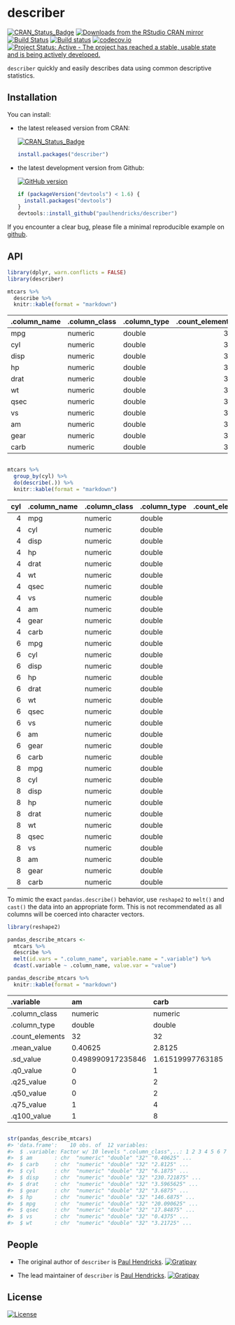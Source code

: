 <!-- README.md is generated from README.Rmd. Please edit that file -->
describer
=========

[![CRAN\_Status\_Badge](http://www.r-pkg.org/badges/version/describer)](http://cran.r-project.org/package=describer) [![Downloads from the RStudio CRAN mirror](http://cranlogs.r-pkg.org/badges/describer)](http://cran.rstudio.com/package=describer) [![Build Status](https://travis-ci.org/paulhendricks/describer.png?branch=master)](https://travis-ci.org/paulhendricks/describer) [![Build status](https://ci.appveyor.com/api/projects/status/jyh7mh23q1htalww/branch/master?svg=true)](https://ci.appveyor.com/project/paulhendricks/describer/branch/master) [![codecov.io](http://codecov.io/github/paulhendricks/describer/coverage.svg?branch=master)](http://codecov.io/github/paulhendricks/describer?branch=master) [![Project Status: Active - The project has reached a stable, usable state and is being actively developed.](http://www.repostatus.org/badges/0.1.0/active.svg)](http://www.repostatus.org/#active)

`describer` quickly and easily describes data using common descriptive statistics.

Installation
------------

You can install:

-   the latest released version from CRAN:

    [![CRAN\_Status\_Badge](http://www.r-pkg.org/badges/version/describer)](http://cran.r-project.org/package=describer)

    ``` r
    install.packages("describer")
    ```

-   the latest development version from Github:

    [![GitHub version](https://badge.fury.io/gh/paulhendricks%2Fdescriber.svg)](http://badge.fury.io/gh/paulhendricks%2Fdescriber)

    ``` r
    if (packageVersion("devtools") < 1.6) {
      install.packages("devtools")
    }
    devtools::install_github("paulhendricks/describer")
    ```

If you encounter a clear bug, please file a minimal reproducible example on [github](https://github.com/paulhendricks/describer/issues).

API
---

``` r
library(dplyr, warn.conflicts = FALSE)
library(describer)

mtcars %>% 
  describe %>% 
  knitr::kable(format = "markdown")
```

| .column\_name | .column\_class | .column\_type |  .count\_elements|  .mean\_value|   .sd\_value|  .q0\_value|  .q25\_value|  .q50\_value|  .q75\_value|  .q100\_value|
|:--------------|:---------------|:--------------|-----------------:|-------------:|------------:|-----------:|------------:|------------:|------------:|-------------:|
| mpg           | numeric        | double        |                32|     20.090625|    6.0269481|      10.400|     15.42500|       19.200|        22.80|        33.900|
| cyl           | numeric        | double        |                32|      6.187500|    1.7859216|       4.000|      4.00000|        6.000|         8.00|         8.000|
| disp          | numeric        | double        |                32|    230.721875|  123.9386938|      71.100|    120.82500|      196.300|       326.00|       472.000|
| hp            | numeric        | double        |                32|    146.687500|   68.5628685|      52.000|     96.50000|      123.000|       180.00|       335.000|
| drat          | numeric        | double        |                32|      3.596563|    0.5346787|       2.760|      3.08000|        3.695|         3.92|         4.930|
| wt            | numeric        | double        |                32|      3.217250|    0.9784574|       1.513|      2.58125|        3.325|         3.61|         5.424|
| qsec          | numeric        | double        |                32|     17.848750|    1.7869432|      14.500|     16.89250|       17.710|        18.90|        22.900|
| vs            | numeric        | double        |                32|      0.437500|    0.5040161|       0.000|      0.00000|        0.000|         1.00|         1.000|
| am            | numeric        | double        |                32|      0.406250|    0.4989909|       0.000|      0.00000|        0.000|         1.00|         1.000|
| gear          | numeric        | double        |                32|      3.687500|    0.7378041|       3.000|      3.00000|        4.000|         4.00|         5.000|
| carb          | numeric        | double        |                32|      2.812500|    1.6152000|       1.000|      2.00000|        2.000|         4.00|         8.000|

``` r

mtcars %>% 
  group_by(cyl) %>% 
  do(describe(.)) %>% 
  knitr::kable(format = "markdown")
```

|  cyl| .column\_name | .column\_class | .column\_type |  .count\_elements|  .mean\_value|  .sd\_value|  .q0\_value|  .q25\_value|  .q50\_value|  .q75\_value|  .q100\_value|
|----:|:--------------|:---------------|:--------------|-----------------:|-------------:|-----------:|-----------:|------------:|------------:|------------:|-------------:|
|    4| mpg           | numeric        | double        |                11|    26.6636364|   4.5098277|      21.400|      22.8000|       26.000|     30.40000|        33.900|
|    4| cyl           | numeric        | double        |                11|     4.0000000|   0.0000000|       4.000|       4.0000|        4.000|      4.00000|         4.000|
|    4| disp          | numeric        | double        |                11|   105.1363636|  26.8715937|      71.100|      78.8500|      108.000|    120.65000|       146.700|
|    4| hp            | numeric        | double        |                11|    82.6363636|  20.9345300|      52.000|      65.5000|       91.000|     96.00000|       113.000|
|    4| drat          | numeric        | double        |                11|     4.0709091|   0.3654711|       3.690|       3.8100|        4.080|      4.16500|         4.930|
|    4| wt            | numeric        | double        |                11|     2.2857273|   0.5695637|       1.513|       1.8850|        2.200|      2.62250|         3.190|
|    4| qsec          | numeric        | double        |                11|    19.1372727|   1.6824452|      16.700|      18.5600|       18.900|     19.95000|        22.900|
|    4| vs            | numeric        | double        |                11|     0.9090909|   0.3015113|       0.000|       1.0000|        1.000|      1.00000|         1.000|
|    4| am            | numeric        | double        |                11|     0.7272727|   0.4670994|       0.000|       0.5000|        1.000|      1.00000|         1.000|
|    4| gear          | numeric        | double        |                11|     4.0909091|   0.5393599|       3.000|       4.0000|        4.000|      4.00000|         5.000|
|    4| carb          | numeric        | double        |                11|     1.5454545|   0.5222330|       1.000|       1.0000|        2.000|      2.00000|         2.000|
|    6| mpg           | numeric        | double        |                 7|    19.7428571|   1.4535670|      17.800|      18.6500|       19.700|     21.00000|        21.400|
|    6| cyl           | numeric        | double        |                 7|     6.0000000|   0.0000000|       6.000|       6.0000|        6.000|      6.00000|         6.000|
|    6| disp          | numeric        | double        |                 7|   183.3142857|  41.5624602|     145.000|     160.0000|      167.600|    196.30000|       258.000|
|    6| hp            | numeric        | double        |                 7|   122.2857143|  24.2604911|     105.000|     110.0000|      110.000|    123.00000|       175.000|
|    6| drat          | numeric        | double        |                 7|     3.5857143|   0.4760552|       2.760|       3.3500|        3.900|      3.91000|         3.920|
|    6| wt            | numeric        | double        |                 7|     3.1171429|   0.3563455|       2.620|       2.8225|        3.215|      3.44000|         3.460|
|    6| qsec          | numeric        | double        |                 7|    17.9771429|   1.7068657|      15.500|      16.7400|       18.300|     19.17000|        20.220|
|    6| vs            | numeric        | double        |                 7|     0.5714286|   0.5345225|       0.000|       0.0000|        1.000|      1.00000|         1.000|
|    6| am            | numeric        | double        |                 7|     0.4285714|   0.5345225|       0.000|       0.0000|        0.000|      1.00000|         1.000|
|    6| gear          | numeric        | double        |                 7|     3.8571429|   0.6900656|       3.000|       3.5000|        4.000|      4.00000|         5.000|
|    6| carb          | numeric        | double        |                 7|     3.4285714|   1.8126539|       1.000|       2.5000|        4.000|      4.00000|         6.000|
|    8| mpg           | numeric        | double        |                14|    15.1000000|   2.5600481|      10.400|      14.4000|       15.200|     16.25000|        19.200|
|    8| cyl           | numeric        | double        |                14|     8.0000000|   0.0000000|       8.000|       8.0000|        8.000|      8.00000|         8.000|
|    8| disp          | numeric        | double        |                14|   353.1000000|  67.7713236|     275.800|     301.7500|      350.500|    390.00000|       472.000|
|    8| hp            | numeric        | double        |                14|   209.2142857|  50.9768855|     150.000|     176.2500|      192.500|    241.25000|       335.000|
|    8| drat          | numeric        | double        |                14|     3.2292857|   0.3723618|       2.760|       3.0700|        3.115|      3.22500|         4.220|
|    8| wt            | numeric        | double        |                14|     3.9992143|   0.7594047|       3.170|       3.5325|        3.755|      4.01375|         5.424|
|    8| qsec          | numeric        | double        |                14|    16.7721429|   1.1960138|      14.500|      16.0975|       17.175|     17.55500|        18.000|
|    8| vs            | numeric        | double        |                14|     0.0000000|   0.0000000|       0.000|       0.0000|        0.000|      0.00000|         0.000|
|    8| am            | numeric        | double        |                14|     0.1428571|   0.3631365|       0.000|       0.0000|        0.000|      0.00000|         1.000|
|    8| gear          | numeric        | double        |                14|     3.2857143|   0.7262730|       3.000|       3.0000|        3.000|      3.00000|         5.000|
|    8| carb          | numeric        | double        |                14|     3.5000000|   1.5566236|       2.000|       2.2500|        3.500|      4.00000|         8.000|

To mimic the exact `pandas.describe()` behavior, use `reshape2` to `melt()` and `cast()` the data into an appropriate form. This is not recommendated as all columns will be coerced into character vectors.

``` r
library(reshape2)

pandas_describe_mtcars <- 
  mtcars %>% 
  describe %>% 
  melt(id.vars = ".column_name", variable.name = ".variable") %>% 
  dcast(.variable ~ .column_name, value.var = "value")

pandas_describe_mtcars %>% 
  knitr::kable(format = "markdown")
```

| .variable        | am                | carb             | cyl              | disp             | drat              | gear              | hp               | mpg             | qsec             | vs                | wt                |
|:-----------------|:------------------|:-----------------|:-----------------|:-----------------|:------------------|:------------------|:-----------------|:----------------|:-----------------|:------------------|:------------------|
| .column\_class   | numeric           | numeric          | numeric          | numeric          | numeric           | numeric           | numeric          | numeric         | numeric          | numeric           | numeric           |
| .column\_type    | double            | double           | double           | double           | double            | double            | double           | double          | double           | double            | double            |
| .count\_elements | 32                | 32               | 32               | 32               | 32                | 32                | 32               | 32              | 32               | 32                | 32                |
| .mean\_value     | 0.40625           | 2.8125           | 6.1875           | 230.721875       | 3.5965625         | 3.6875            | 146.6875         | 20.090625       | 17.84875         | 0.4375            | 3.21725           |
| .sd\_value       | 0.498990917235846 | 1.61519997763185 | 1.78592164694654 | 123.938693831382 | 0.534678736070971 | 0.737804065256947 | 68.5628684893206 | 6.0269480520891 | 1.78694323609684 | 0.504016128774185 | 0.978457442989697 |
| .q0\_value       | 0                 | 1                | 4                | 71.1             | 2.76              | 3                 | 52               | 10.4            | 14.5             | 0                 | 1.513             |
| .q25\_value      | 0                 | 2                | 4                | 120.825          | 3.08              | 3                 | 96.5             | 15.425          | 16.8925          | 0                 | 2.58125           |
| .q50\_value      | 0                 | 2                | 6                | 196.3            | 3.695             | 4                 | 123              | 19.2            | 17.71            | 0                 | 3.325             |
| .q75\_value      | 1                 | 4                | 8                | 326              | 3.92              | 4                 | 180              | 22.8            | 18.9             | 1                 | 3.61              |
| .q100\_value     | 1                 | 8                | 8                | 472              | 4.93              | 5                 | 335              | 33.9            | 22.9             | 1                 | 5.424             |

``` r

str(pandas_describe_mtcars)
#> 'data.frame':    10 obs. of  12 variables:
#>  $ .variable: Factor w/ 10 levels ".column_class",..: 1 2 3 4 5 6 7 8 9 10
#>  $ am       : chr  "numeric" "double" "32" "0.40625" ...
#>  $ carb     : chr  "numeric" "double" "32" "2.8125" ...
#>  $ cyl      : chr  "numeric" "double" "32" "6.1875" ...
#>  $ disp     : chr  "numeric" "double" "32" "230.721875" ...
#>  $ drat     : chr  "numeric" "double" "32" "3.5965625" ...
#>  $ gear     : chr  "numeric" "double" "32" "3.6875" ...
#>  $ hp       : chr  "numeric" "double" "32" "146.6875" ...
#>  $ mpg      : chr  "numeric" "double" "32" "20.090625" ...
#>  $ qsec     : chr  "numeric" "double" "32" "17.84875" ...
#>  $ vs       : chr  "numeric" "double" "32" "0.4375" ...
#>  $ wt       : chr  "numeric" "double" "32" "3.21725" ...
```

People
------

-   The original author of `describer` is [Paul Hendricks](https://github.com/paulhendricks). [![Gratipay](https://img.shields.io/gratipay/JSFiddle.svg)](https://gratipay.com/~paulhendricks/)

-   The lead maintainer of `describer` is [Paul Hendricks](https://github.com/paulhendricks). [![Gratipay](https://img.shields.io/gratipay/JSFiddle.svg)](https://gratipay.com/~paulhendricks/)

License
-------

[![License](http://img.shields.io/:license-mit-blue.svg)](https://github.com/paulhendricks/describer/blob/master/LICENSE)
